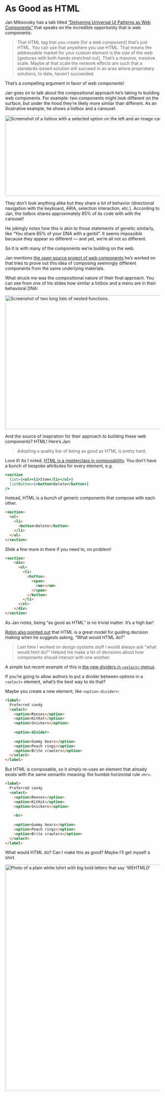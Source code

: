 # As Good as HTML

Jan Miksovsky has a talk titled [“Delivering Universal UI Patterns as Web Components”](https://www.youtube.com/watch?v=mtHf7crZZIQ&t=1696s) that speaks on the incredible opportunity that is web components:

> That HTML tag that you create [for a web component] that’s just HTML. You can use that anywhere you use HTML. That means the addressable market for your custom element is the size of the web [gestures with both hands stretched out]. That’s a massive, massive scale. Maybe at that scale the network effects are such that a standards-based solution will succeed in an area where proprietary solutions, to date, haven’t succeeded.

That’s a compelling argument in favor of web components!

Jan goes on to talk about the compositional approach he’s taking to building web components. For example: two components might look different on the surface, but under the hood they’re likely more similar than different. As an illustrative example, he shows a listbox and a carousel. 

<img src="https://cdn.jim-nielsen.com/blog/2023/web-components-listbox-carousel.png" width="700" height="262" alt="Screenshot of a listbox with a selected option on the left and an image carousel on the right." />

They don’t _look_ anything alike but they share a lot of behavior (directional navigation with the keyboard, ARIA, selection interaction, etc.). According to Jan, the listbox shares approximately 85% of its code with with the carousel! 

He jokingly notes how this is akin to those statements of genetic similarly, like “You share 85% of your DNA with a gerbil”. It seems impossible because they appear so different — and yet, we’re all not so different.

So it is with many of the components we’re building on the web.

Jan mentions [the open source project of web components](https://component.kitchen/elix) he’s worked on that tries to prove out this idea of composing seemingly different components from the same underlying materials.

What struck me was the compositional nature of their final approach. You can see from one of his slides how similar a listbox and a menu are in their behavioral DNA:

<img src="https://cdn.jim-nielsen.com/blog/2023/web-components-code.png" width="700" height="435" alt="Screenshot of two long lists of nested functions." />

And the source of inspiration for their approach to building these web components? HTML! Here’s Jan:

> Adopting a quality bar of being as good as HTML is pretty hard.

Love it! As I noted, [HTML is a masterclass in composability](https://mastodon.social/@jimniels/111211775055714495). You don’t have a bunch of bespoke attributes for every element, e.g.

```jsx
<section
  list={<ul><li>Item</li></ul>}
  listButton={<button>Delete</button>}
/>
```

Instead, HTML is a bunch of generic components that compose with each other.

```html
<section>
  <ul>
    <li>
      <button>Delete</button>
    </li>
  </ul>
</section>
```

Slide a few more in there if you need to, no problem!

```html
<section>
	<div>
	  <ul>
	    <li>
	      <button>
	        <span>
	          <em></em>
	        </span>
	      </button>
	    </li>
	  </ul>
	</div>
</section>
```

As Jan notes, being “as good as HTML” is no trivial matter. It’s a high bar!

[Robin also pointed out](https://sfba.social/@fonts/111211813228079834) that HTML is a great model for guiding decision making when he suggests asking, “What would HTML do?”

> Last time I worked on design systems stuff I would always ask “what would html do?” Helped me make a lot of decisions about how components should interact with one another.

A simple but recent example of this is [the new dividers in `<select>` menus](https://developer.chrome.com/en/blog/hr-in-select/).

If you’re going to allow authors to put a divider between options in a `<select>` element, what’s the best way to do that?

Maybe you create a new element, like `<option-divider>`:

```html
<label>
  Preferred candy
  <select>
    <option>Reeses</option>
    <option>KitKat</option>
    <option>Snickers</option>
    
    <option-divider>
    
    <option>Gummy bears</option>
    <option>Peach rings</option>
    <option>Brite crawlers</option>
  </select>
</label>
```

But HTML is composable, so it simply re-uses an element that already exists with the same semantic meaning: the humble horizontal rule `<hr>`.

```html
<label>
  Preferred candy
  <select>
    <option>Reeses</option>
    <option>KitKat</option>
    <option>Snickers</option>
    
    <hr>
    
    <option>Gummy bears</option>
    <option>Peach rings</option>
    <option>Brite crawlers</option>
  </select>
</label>
```

What would HTML do? Can I make this as good? Maybe I’ll get myself a shirt.

<img src="https://cdn.jim-nielsen.com/blog/2023/wwhtmld.jpg" width="656" height="735" alt="Photo of a plain white tshirt with big bold letters that say 'WEHTMLD'" />

